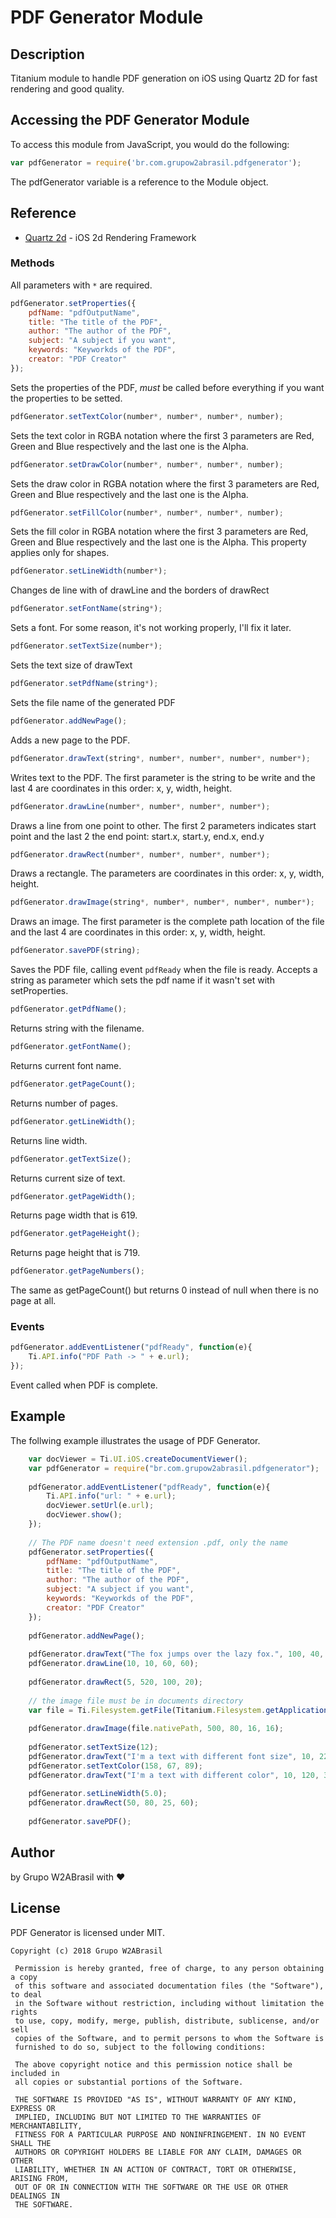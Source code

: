 # PDF Generator Module

## Description

Titanium module to handle PDF generation on iOS using Quartz 2D for fast rendering and good quality.

## Accessing the PDF Generator Module

To access this module from JavaScript, you would do the following:

```javascript
var pdfGenerator = require('br.com.grupow2abrasil.pdfgenerator');
```

The pdfGenerator variable is a reference to the Module object.

## Reference

* [Quartz 2d](https://developer.apple.com/library/content/documentation/GraphicsImaging/Conceptual/drawingwithquartz2d/Introduction/Introduction.html) - iOS 2d Rendering Framework

### Methods

All parameters with `*` are required.

```javascript
pdfGenerator.setProperties({
	pdfName: "pdfOutputName",
    title: "The title of the PDF",
    author: "The author of the PDF",
    subject: "A subject if you want",
    keywords: "Keyworkds of the PDF",
    creator: "PDF Creator"
});
```
Sets the properties of the PDF, *must* be called before everything if you want the properties to be setted.

```javascript
pdfGenerator.setTextColor(number*, number*, number*, number);
```
Sets the text color in RGBA notation where the first 3 parameters are Red, Green and Blue respectively and the last one is the Alpha.

```javascript
pdfGenerator.setDrawColor(number*, number*, number*, number);
```
Sets the draw color in RGBA notation where the first 3 parameters are Red, Green and Blue respectively and the last one is the Alpha.

```javascript
pdfGenerator.setFillColor(number*, number*, number*, number);
```
Sets the fill color in RGBA notation where the first 3 parameters are Red, Green and Blue respectively and the last one is the Alpha. This property applies only for shapes.

```javascript
pdfGenerator.setLineWidth(number*);
```
Changes de line with of drawLine and the borders of drawRect

```javascript
pdfGenerator.setFontName(string*);
```
Sets a font. For some reason, it's not working properly, I'll fix it later.

```javascript
pdfGenerator.setTextSize(number*);
```
Sets the text size of drawText

```javascript
pdfGenerator.setPdfName(string*);
```
Sets the file name of the generated PDF

```javascript
pdfGenerator.addNewPage();
```
Adds a new page to the PDF.

```javascript
pdfGenerator.drawText(string*, number*, number*, number*, number*);
```
Writes text to the PDF. The first parameter is the string to be write and the last 4 are coordinates in this order: x, y, width, height.

```javascript
pdfGenerator.drawLine(number*, number*, number*, number*);
```
Draws a line from one point to other. The first 2 parameters indicates start point and the last 2 the end point: start.x, start.y, end.x, end.y

```javascript
pdfGenerator.drawRect(number*, number*, number*, number*);
```
Draws a rectangle. The parameters are coordinates in this order: x, y, width, height.

```javascript
pdfGenerator.drawImage(string*, number*, number*, number*, number*);
```
Draws an image. The first parameter is the complete path location of the file and the last 4 are coordinates in this order: x, y, width, height.

```javascript
pdfGenerator.savePDF(string);
```
Saves the PDF file, calling event `pdfReady` when the file is ready. Accepts a string as parameter which sets the pdf name if it wasn't set with setProperties.

```javascript
pdfGenerator.getPdfName();
```
Returns string with the filename.

```javascript
pdfGenerator.getFontName();
```
Returns current font name.

```javascript
pdfGenerator.getPageCount();
```
Returns number of pages.

```javascript
pdfGenerator.getLineWidth();
```
Returns line width.

```javascript
pdfGenerator.getTextSize();
```
Returns current size of text.

```javascript
pdfGenerator.getPageWidth();
```
Returns page width that is 619.

```javascript
pdfGenerator.getPageHeight();
```
Returns page height that is 719.

```javascript
pdfGenerator.getPageNumbers();
```
The same as getPageCount() but returns 0 instead of null when there is no page at all.

### Events

```javascript
pdfGenerator.addEventListener("pdfReady", function(e){
	Ti.API.info("PDF Path -> " + e.url);
});
```
Event called when PDF is complete.

## Example

The follwing example illustrates the usage of PDF Generator.

```javascript
	var docViewer = Ti.UI.iOS.createDocumentViewer();
	var pdfGenerator = require("br.com.grupow2abrasil.pdfgenerator");
	
	pdfGenerator.addEventListener("pdfReady", function(e){
		Ti.API.info("url: " + e.url);
		docViewer.setUrl(e.url);
		docViewer.show();
	});
	
	// The PDF name doesn't need extension .pdf, only the name
	pdfGenerator.setProperties({
		pdfName: "pdfOutputName",
	    title: "The title of the PDF",
	    author: "The author of the PDF",
	    subject: "A subject if you want",
	    keywords: "Keyworkds of the PDF",
	    creator: "PDF Creator"
	});
	
	pdfGenerator.addNewPage();
	
	pdfGenerator.drawText("The fox jumps over the lazy fox.", 100, 40, 200, 40);
	pdfGenerator.drawLine(10, 10, 60, 60);
	
	pdfGenerator.drawRect(5, 520, 100, 20);
	
	// the image file must be in documents directory
	var file = Ti.Filesystem.getFile(Titanium.Filesystem.getApplicationDataDirectory(), "yourFileName.jpg");
	
	pdfGenerator.drawImage(file.nativePath, 500, 80, 16, 16);
	
	pdfGenerator.setTextSize(12);
	pdfGenerator.drawText("I'm a text with different font size", 10, 220, 300, 40);
	pdfGenerator.setTextColor(158, 67, 89);
	pdfGenerator.drawText("I'm a text with different color", 10, 120, 300, 40);
	
	pdfGenerator.setLineWidth(5.0);
	pdfGenerator.drawRect(50, 80, 25, 60);
	
	pdfGenerator.savePDF();
```

## Author

by Grupo W2ABrasil with :heart:

## License

PDF Generator is licensed under MIT.

```
Copyright (c) 2018 Grupo W2ABrasil

 Permission is hereby granted, free of charge, to any person obtaining a copy
 of this software and associated documentation files (the "Software"), to deal
 in the Software without restriction, including without limitation the rights
 to use, copy, modify, merge, publish, distribute, sublicense, and/or sell
 copies of the Software, and to permit persons to whom the Software is
 furnished to do so, subject to the following conditions:

 The above copyright notice and this permission notice shall be included in
 all copies or substantial portions of the Software.

 THE SOFTWARE IS PROVIDED "AS IS", WITHOUT WARRANTY OF ANY KIND, EXPRESS OR
 IMPLIED, INCLUDING BUT NOT LIMITED TO THE WARRANTIES OF MERCHANTABILITY,
 FITNESS FOR A PARTICULAR PURPOSE AND NONINFRINGEMENT. IN NO EVENT SHALL THE
 AUTHORS OR COPYRIGHT HOLDERS BE LIABLE FOR ANY CLAIM, DAMAGES OR OTHER
 LIABILITY, WHETHER IN AN ACTION OF CONTRACT, TORT OR OTHERWISE, ARISING FROM,
 OUT OF OR IN CONNECTION WITH THE SOFTWARE OR THE USE OR OTHER DEALINGS IN
 THE SOFTWARE.
```